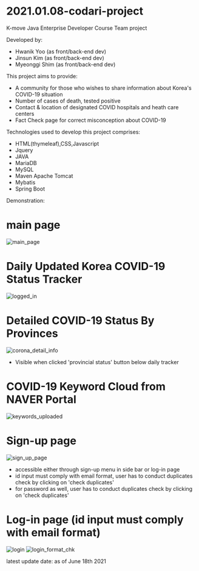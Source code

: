 # 2021.01.08-codari-project
K-move Java Enterprise Developer Course Team project

Developed by:

 - Hwanik Yoo (as front/back-end dev)
 - Jinsun Kim (as front/back-end dev)
 - Myeonggi Shim (as front/back-end dev)

This project aims to provide: 

 - A community for those who wishes to share information about Korea's COVID-19 situation
 - Number of cases of death, tested positive 
 - Contact & location of designated COVID hospitals and heath care centers 
 - Fact Check page for correct misconception about COVID-19
 
Technologies used to develop this project comprises:

  - HTML(thymeleaf),CSS,Javascript
  - Jquery
  - JAVA
  - MariaDB
  - MySQL
  - Maven Apache Tomcat
  - Mybatis
  - Spring Boot

Demonstration:
# main page
![main_page](https://user-images.githubusercontent.com/70088347/122657742-44d9db00-d1a1-11eb-97ec-27d89cd44f34.png)
# Daily Updated Korea COVID-19 Status Tracker
![logged_in](https://user-images.githubusercontent.com/70088347/122657775-7783d380-d1a1-11eb-9f22-f6dd9bf70171.png)
# Detailed COVID-19 Status By Provinces 
![corona_detail_info](https://user-images.githubusercontent.com/70088347/122657832-de08f180-d1a1-11eb-9a0d-e1896ff28c9d.png)
- Visible when clicked 'provincial status' button below daily tracker
# COVID-19 Keyword Cloud from NAVER Portal
![keywords_uploaded](https://user-images.githubusercontent.com/70088347/122657802-aef28000-d1a1-11eb-9b66-413d9df3fb2a.png)
# Sign-up page
![sign_up_page](https://user-images.githubusercontent.com/70088347/122657996-502e0600-d1a3-11eb-8e59-ec1e4f83b6c2.png)
- accessible either through sign-up menu in side bar or log-in page
- id input must comply with email format, user has to conduct duplicates check by clicking on 'check duplicates'
- for password as well, user has to conduct duplicates check by clicking on 'check duplicates'
# Log-in page (id input must comply with email format)
![login](https://user-images.githubusercontent.com/70088347/122657852-04c72800-d1a2-11eb-9065-8f0bba7149f6.png)
![login_format_chk](https://user-images.githubusercontent.com/70088347/122657900-6a1b1900-d1a2-11eb-9e22-1e51834de595.png)


  latest update date: as of June 18th 2021
